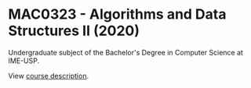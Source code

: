 # MAC0323 - Algorithms and Data Structures II (2020)
Undergraduate subject of the Bachelor's Degree in Computer Science at IME-USP.

View [course description](https://uspdigital.usp.br/jupiterweb/obterDisciplina?nomdis=&sgldis=mac0323).
